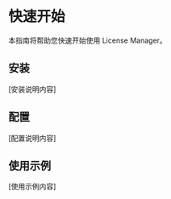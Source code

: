 # 快速开始

本指南将帮助您快速开始使用 License Manager。

## 安装

[安装说明内容]

## 配置

[配置说明内容]

## 使用示例

[使用示例内容]

<!-- 注意：如果需要引用本地服务，请使用相对路径或在生产环境中使用实际的服务地址 -->
<!-- 原本的 http://localhost:18080 和 http://localhost:18888 链接已移除 -->
